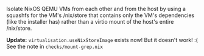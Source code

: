 Isolate NixOS QEMU VMs from each other and from the host by using a
squashfs for the VM's /nix/store that contains only the VM's dependencies
(like the installer has) rather than a virtio mount of the host's entire
/nix/store.

**Update:** `virtualisation.useNixStoreImage` exists now!  But it doesn't
work!  :(  See the note in `checks/mount-grep.nix`
